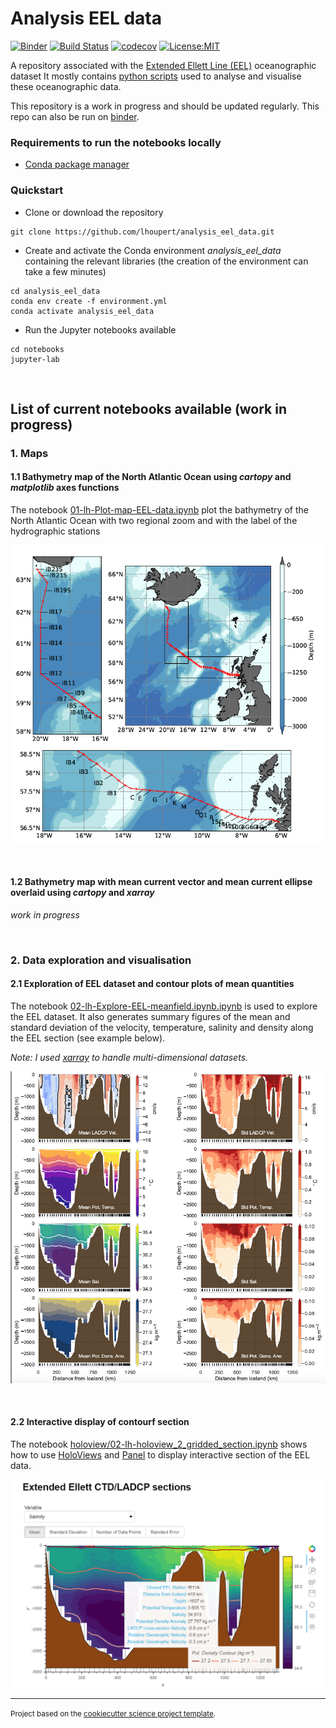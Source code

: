 Analysis EEL data
==============================
[![Binder](https://mybinder.org/badge_logo.svg)](https://mybinder.org/v2/gh/lhoupert/analysis_eel_data/master?filepath=notebooks)
[![Build Status](https://travis-ci.com/lhoupert/analysis_eel_data.svg?branch=master)](https://travis-ci.com/lhoupert/analysis_eel_data)
[![codecov](https://codecov.io/gh/lhoupert/analysis_eel_data/branch/master/graph/badge.svg)](https://codecov.io/gh/lhoupert/analysis_eel_data)
[![License:MIT](https://img.shields.io/badge/License-MIT-lightgray.svg?style=flt-square)](https://opensource.org/licenses/MIT)

A repository associated with the [Extended Ellett Line (EEL)](https://projects.noc.ac.uk/ExtendedEllettLine/)  oceanographic dataset  It mostly contains [python scripts](https://mybinder.org/v2/gh/lhoupert/analysis_eel_data/master?filepath=notebooks)  used to analyse and visualise these oceanographic data.


This repository is a work in progress and should be updated regularly. This repo can also be run on [binder](https://mybinder.org/v2/gh/lhoupert/analysis_eel_data/master/notebooks).

### Requirements to run the notebooks locally
 - [Conda package manager](https://conda.io/en/latest/)



### Quickstart


- Clone or download the repository

```
git clone https://github.com/lhoupert/analysis_eel_data.git
```

- Create and activate the Conda environment *analysis\_eel\_data* containing the relevant libraries (the creation of the environment can take a few minutes)

```
cd analysis_eel_data
conda env create -f environment.yml
conda activate analysis_eel_data
```

- Run the Jupyter notebooks available

```
cd notebooks
jupyter-lab
```

<br/>



## List of current notebooks available (work in progress)


### 1. Maps

#### 1.1 Bathymetry map of the North Atlantic Ocean using *cartopy* and *matplotlib* axes functions
The notebook [01-lh-Plot-map-EEL-data.ipynb](https://nbviewer.jupyter.org/github/lhoupert/analysis_eel_data/blob/master/notebooks/01-lh-Plot-map-EEL-data.ipynb) plot the bathymetry of the North Atlantic Ocean with two regional zoom and with the label of the hydrographic stations

![Bathymetry of the eastern North Atlantic with Extended Ellett Line section](references/readme_figures/fig11.png)

<br/>

#### 1.2 Bathymetry map with mean current vector and mean current ellipse overlaid using *cartopy* and *xarray*

*work in progress*

<br/>

### 2. Data exploration and visualisation

#### 2.1 Exploration of EEL dataset and contour plots of mean quantities
The notebook [02-lh-Explore-EEL-meanfield.ipynb.ipynb](https://nbviewer.jupyter.org/github/lhoupert/analysis_eel_data/blob/master/notebooks/02-lh-Explore-EEL-meanfield.ipynb) is used to explore the EEL dataset. It also generates summary figures of the mean and standard deviation of the velocity, temperature, salinity and density along the EEL section (see example below).

*Note: I used [xarray](http://xarray.pydata.org/en/stable/) to handle multi-dimensional datasets.*

![Exemple of contour plot accross the EEL section](references/readme_figures/fig22.png)

<br/>

#### 2.2 Interactive display of contourf section

The notebook [holoview/02-lh-holoview_2_gridded_section.ipynb](notebooks/holoview/02-lh-holoview_2_gridded_section.ipynb) shows how to use [HoloViews](https://holoviews.org) and
[Panel](https://panel.holoviz.org) to display interactive section of the EEL data.

![Exemple of interactive contour plot of the EEL section](references/readme_figures/fig33.png)

--------

<p><small>Project based on the <a target="_blank" href="https://github.com/jbusecke/cookiecutter-science-project">cookiecutter science project template</a>.</small></p>
